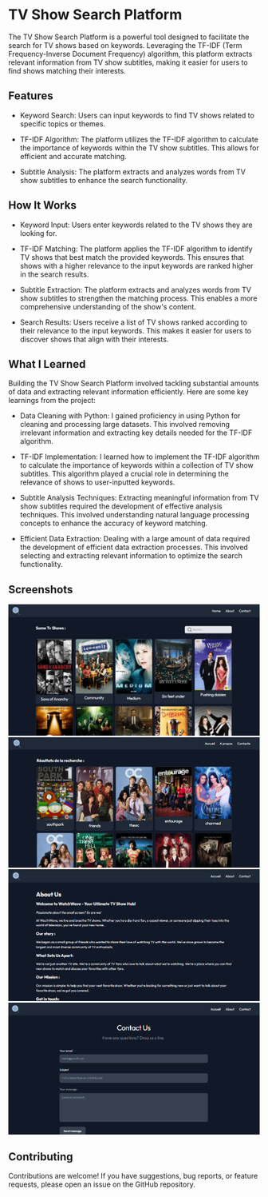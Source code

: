 # TV Show Search Platform
The TV Show Search Platform is a powerful tool designed to facilitate the search for TV shows based on keywords. Leveraging the TF-IDF (Term Frequency-Inverse Document Frequency) algorithm, this platform extracts relevant information from TV show subtitles, making it easier for users to find shows matching their interests.

## Features
- Keyword Search: Users can input keywords to find TV shows related to specific topics or themes.

- TF-IDF Algorithm: The platform utilizes the TF-IDF algorithm to calculate the importance of keywords within the TV show subtitles. This allows for efficient and accurate matching.

- Subtitle Analysis: The platform extracts and analyzes words from TV show subtitles to enhance the search functionality.

## How It Works
- Keyword Input: Users enter keywords related to the TV shows they are looking for.

- TF-IDF Matching: The platform applies the TF-IDF algorithm to identify TV shows that best match the provided keywords. This ensures that shows with a higher relevance to the input keywords are ranked higher in the search results.

- Subtitle Extraction: The platform extracts and analyzes words from TV show subtitles to strengthen the matching process. This enables a more comprehensive understanding of the show's content.

- Search Results: Users receive a list of TV shows ranked according to their relevance to the input keywords. This makes it easier for users to discover shows that align with their interests.

## What I Learned
Building the TV Show Search Platform involved tackling substantial amounts of data and extracting relevant information efficiently. Here are some key learnings from the project:

- Data Cleaning with Python: I gained proficiency in using Python for cleaning and processing large datasets. This involved removing irrelevant information and extracting key details needed for the TF-IDF algorithm.

- TF-IDF Implementation: I learned how to implement the TF-IDF algorithm to calculate the importance of keywords within a collection of TV show subtitles. This algorithm played a crucial role in determining the relevance of shows to user-inputted keywords.

- Subtitle Analysis Techniques: Extracting meaningful information from TV show subtitles required the development of effective analysis techniques. This involved understanding natural language processing concepts to enhance the accuracy of keyword matching.

- Efficient Data Extraction: Dealing with a large amount of data required the development of efficient data extraction processes. This involved selecting and extracting relevant information to optimize the search functionality.
## Screenshots 
![Home Page](https://github.com/sabuuuu/tvshows-frontend/blob/main/home.png)
![Search Page](https://github.com/sabuuuu/tvshows-frontend/blob/main/search.png)
![About Page](https://github.com/sabuuuu/tvshows-frontend/blob/main/about.png)
![About Page](https://github.com/sabuuuu/tvshows-frontend/blob/main/contact.png)

## Contributing
Contributions are welcome! If you have suggestions, bug reports, or feature requests, please open an issue on the GitHub repository.
